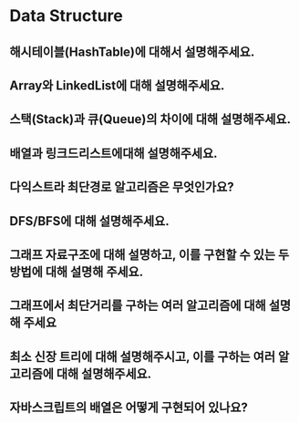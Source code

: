 # Data Structure

## 해시테이블(HashTable)에 대해서 설명해주세요.

## Array와 LinkedList에 대해 설명해주세요.

## 스택(Stack)과 큐(Queue)의 차이에 대해 설명해주세요.

## 배열과 링크드리스트에대해 설명해주세요.

## 다익스트라 최단경로 알고리즘은 무엇인가요?

## DFS/BFS에 대해 설명해주세요.

## 그래프 자료구조에 대해 설명하고, 이를 구현할 수 있는 두 방법에 대해 설명해 주세요.

## 그래프에서 최단거리를 구하는 여러 알고리즘에 대해 설명해 주세요

## 최소 신장 트리에 대해 설명해주시고, 이를 구하는 여러 알고리즘에 대해 설명해주세요.

## 자바스크립트의 배열은 어떻게 구현되어 있나요?
